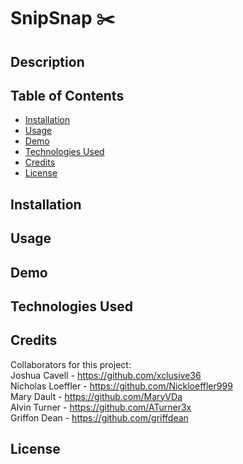# SnipSnap ✂️

## Description

## Table of Contents  
- [Installation](#installation)   
- [Usage](#usage)   
- [Demo](#demo)  
- [Technologies Used](#technologies-used)
- [Credits](#credits)   
- [License](#license)

## Installation

## Usage

## Demo

## Technologies Used

## Credits
Collaborators for this project:   
Joshua Cavell - https://github.com/xclusive36   
Nicholas Loeffler - https://github.com/Nickloeffler999   
Mary Dault - https://github.com/MaryVDa   
Alvin Turner - https://github.com/ATurner3x    
Griffon Dean - https://github.com/griffdean   
   
## License


